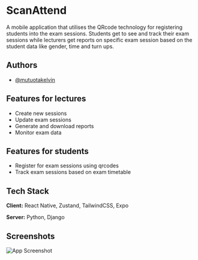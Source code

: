 
# ScanAttend

A mobile application that utilises the QRcode technology for registering students into the exam sessions.  Students get to see and track their exam sessions while lecturers get reports on specific exam session based on the student data like gender, time and turn ups.



## Authors

- [@mutuotakelvin](https://www.github.com/mutuotakelvin)


## Features for lectures

- Create new sessions
- Update exam sessions
- Generate and download reports
- Monitor exam data

## Features for students

- Register for exam sessions using qrcodes
- Track exam sessions based on exam timetable


## Tech Stack

**Client:** React Native, Zustand, TailwindCSS, Expo

**Server:** Python, Django


## Screenshots

![App Screenshot](https://via.placeholder.com/468x300?text=App+Screenshot+Here)

